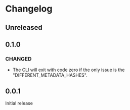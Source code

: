 # Changelog

## Unreleased

## 0.1.0

### CHANGED

- The CLI will exit with code zero if the only issue is the "DIFFERENT_METADATA_HASHES".

## 0.0.1

Initial release
